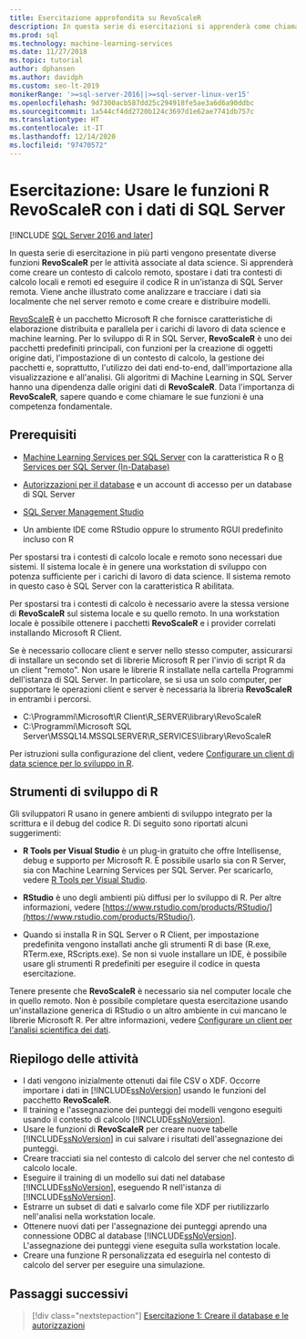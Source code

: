 ```yaml
---
title: Esercitazione approfondita su RevoScaleR
description: In questa serie di esercitazioni si apprenderà come chiamare le funzioni RevoScaleR usando l'integrazione del linguaggio R in Machine Learning di SQL Server.
ms.prod: sql
ms.technology: machine-learning-services
ms.date: 11/27/2018
ms.topic: tutorial
author: dphansen
ms.author: davidph
ms.custom: seo-lt-2019
monikerRange: '>=sql-server-2016||>=sql-server-linux-ver15'
ms.openlocfilehash: 9d7300acb587dd25c294918fe5ae3a6d6a90ddbc
ms.sourcegitcommit: 1a544cf4dd2720b124c3697d1e62ae7741db757c
ms.translationtype: HT
ms.contentlocale: it-IT
ms.lasthandoff: 12/14/2020
ms.locfileid: "97470572"
---
```

# <a name="tutorial-use-revoscaler-r-functions-with-sql-server-data"></a>Esercitazione: Usare le funzioni R RevoScaleR con i dati di SQL Server
[!INCLUDE [SQL Server 2016 and later](../../includes/applies-to-version/sqlserver2016.md)]

In questa serie di esercitazione in più parti vengono presentate diverse funzioni **RevoScaleR** per le attività associate al data science. Si apprenderà come creare un contesto di calcolo remoto, spostare i dati tra contesti di calcolo locali e remoti ed eseguire il codice R in un'istanza di SQL Server remota. Viene anche illustrato come analizzare e tracciare i dati sia localmente che nel server remoto e come creare e distribuire modelli.

[RevoScaleR](/machine-learning-server/r-reference/revoscaler/revoscaler) è un pacchetto Microsoft R che fornisce caratteristiche di elaborazione distribuita e parallela per i carichi di lavoro di data science e machine learning. Per lo sviluppo di R in SQL Server, **RevoScaleR** è uno dei pacchetti predefiniti principali, con funzioni per la creazione di oggetti origine dati, l'impostazione di un contesto di calcolo, la gestione dei pacchetti e, soprattutto, l'utilizzo dei dati end-to-end, dall'importazione alla visualizzazione e all'analisi. Gli algoritmi di Machine Learning in SQL Server hanno una dipendenza dalle origini dati di **RevoScaleR**. Data l'importanza di **RevoScaleR**, sapere quando e come chiamare le sue funzioni è una competenza fondamentale. 

## <a name="prerequisites"></a>Prerequisiti

+ [Machine Learning Services per SQL Server](../install/sql-machine-learning-services-windows-install.md) con la caratteristica R o [R Services per SQL Server (In-Database)](../install/sql-r-services-windows-install.md)
  
+ [Autorizzazioni per il database](../security/user-permission.md) e un account di accesso per un database di SQL Server

+ [SQL Server Management Studio](../../ssms/download-sql-server-management-studio-ssms.md)

+ Un ambiente IDE come RStudio oppure lo strumento RGUI predefinito incluso con R

Per spostarsi tra i contesti di calcolo locale e remoto sono necessari due sistemi. Il sistema locale è in genere una workstation di sviluppo con potenza sufficiente per i carichi di lavoro di data science. Il sistema remoto in questo caso è SQL Server con la caratteristica R abilitata. 

Per spostarsi tra i contesti di calcolo è necessario avere la stessa versione di **RevoScaleR** sul sistema locale e su quello remoto. In una workstation locale è possibile ottenere i pacchetti **RevoScaleR** e i provider correlati installando Microsoft R Client.

Se è necessario collocare client e server nello stesso computer, assicurarsi di installare un secondo set di librerie Microsoft R per l'invio di script R da un client "remoto". Non usare le librerie R installate nella cartella Programmi dell'istanza di SQL Server. In particolare, se si usa un solo computer, per supportare le operazioni client e server è necessaria la libreria **RevoScaleR** in entrambi i percorsi.

+ C:\Programmi\Microsoft\R Client\R_SERVER\library\RevoScaleR 
+ C:\Programmi\Microsoft SQL Server\MSSQL14.MSSQLSERVER\R_SERVICES\library\RevoScaleR

Per istruzioni sulla configurazione del client, vedere [Configurare un client di data science per lo sviluppo in R](../r/set-up-a-data-science-client.md).


## <a name="r-development-tools"></a>Strumenti di sviluppo di R

Gli sviluppatori R usano in genere ambienti di sviluppo integrato per la scrittura e il debug del codice R. Di seguito sono riportati alcuni suggerimenti:

- **R Tools per Visual Studio** è un plug-in gratuito che offre Intellisense, debug e supporto per Microsoft R. È possibile usarlo sia con R Server, sia con Machine Learning Services per SQL Server. Per scaricarlo, vedere [R Tools per Visual Studio](https://marketplace.visualstudio.com/items?itemName=MikhailArkhipov007.RTVS2019).

- **RStudio** è uno degli ambienti più diffusi per lo sviluppo di R. Per altre informazioni, vedere [https://www.rstudio.com/products/RStudio/](https://www.rstudio.com/products/RStudio/).

- Quando si installa R in SQL Server o R Client, per impostazione predefinita vengono installati anche gli strumenti R di base (R.exe, RTerm.exe, RScripts.exe). Se non si vuole installare un IDE, è possibile usare gli strumenti R predefiniti per eseguire il codice in questa esercitazione.

Tenere presente che **RevoScaleR** è necessario sia nel computer locale che in quello remoto. Non è possibile completare questa esercitazione usando un'installazione generica di RStudio o un altro ambiente in cui mancano le librerie Microsoft R. Per altre informazioni, vedere [Configurare un client per l'analisi scientifica dei dati](../r/set-up-a-data-science-client.md).

## <a name="summary-of-tasks"></a>Riepilogo delle attività

+ I dati vengono inizialmente ottenuti dai file CSV o XDF. Occorre importare i dati in [!INCLUDE[ssNoVersion](../../includes/ssnoversion-md.md)] usando le funzioni del pacchetto **RevoScaleR**.
+ Il training e l'assegnazione dei punteggi dei modelli vengono eseguiti usando il contesto di calcolo [!INCLUDE[ssNoVersion](../../includes/ssnoversion-md.md)]. 
+ Usare le funzioni di **RevoScaleR** per creare nuove tabelle [!INCLUDE[ssNoVersion](../../includes/ssnoversion-md.md)] in cui salvare i risultati dell'assegnazione dei punteggi.
+ Creare tracciati sia nel contesto di calcolo del server che nel contesto di calcolo locale.
+ Eseguire il training di un modello sui dati nel database [!INCLUDE[ssNoVersion](../../includes/ssnoversion-md.md)], eseguendo R nell'istanza di [!INCLUDE[ssNoVersion](../../includes/ssnoversion-md.md)].
+ Estrarre un subset di dati e salvarlo come file XDF per riutilizzarlo nell'analisi nella workstation locale.
+ Ottenere nuovi dati per l'assegnazione dei punteggi aprendo una connessione ODBC al database [!INCLUDE[ssNoVersion](../../includes/ssnoversion-md.md)]. L'assegnazione dei punteggi viene eseguita sulla workstation locale.
+ Creare una funzione R personalizzata ed eseguirla nel contesto di calcolo del server per eseguire una simulazione.

## <a name="next-steps"></a>Passaggi successivi

> [!div class="nextstepaction"]
> [Esercitazione 1: Creare il database e le autorizzazioni](deepdive-work-with-sql-server-data-using-r.md)